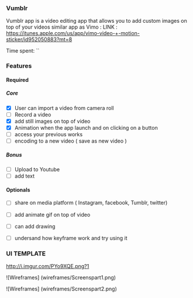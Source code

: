 ### Vumblr
Vumblr app is a video editing app that allows you to add custom images on top of your videos
similar app as Vimo : LINK : https://itunes.apple.com/us/app/vimo-video-+-motion-sticker/id952050883?mt=8

Time spent: ``

### Features

#### Required

##### Core
- [x] User can import a video from camera roll
- [ ] Record a video
- [x] add still images on top of video
- [x] Animation when the app launch and on clicking on a button
- [ ] access your previous works
- [ ] encoding to a new video ( save as new video ) 

##### Bonus
- [ ] Upload to Youtube
- [ ] add text

#### Optionals

- [ ] share on media platform ( Instagram, facebook, Tumblr, twitter)
- [ ] add animate gif on top of video
- [ ] can add drawing
- [ ] undersand how keyframe work and try using it 


### UI TEMPLATE
http://i.imgur.com/PYo9XQE.png?1

![Wireframes]
(wireframes/Screenspart1.png)

![Wireframes]
(wireframes/Screenspart2.png)

